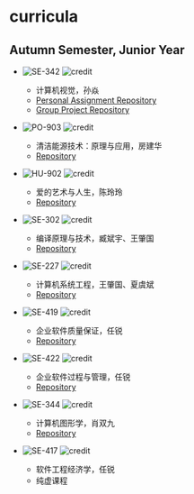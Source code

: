 # curricula

## Autumn Semester, Junior Year

* ![SE-342](https://img.shields.io/badge/SE-342-brightgreen.svg?style=flat-square)
![credit](https://img.shields.io/badge/credit-3.0-brightgreen.svg?style=flat-square)
  * 计算机视觉，孙焱
  * [Personal Assignment Repository](https://github.com/yuetsin/2019-2020-autumn-semester/tree/master/SE-342)
  * [Group Project Repository](https://github.com/0583/que-sera-sera)


* ![PO-903](https://img.shields.io/badge/PO-903-green.svg?style=flat-square)
![credit](https://img.shields.io/badge/credit-2.0-green.svg?style=flat-square)
  * 清洁能源技术：原理与应用，房建华
  * [Repository](https://github.com/yuetsin/2019-2020-autumn-semester/tree/master/PO-903)
  

* ![HU-902](https://img.shields.io/badge/HU-902-yellowgreen.svg?style=flat-square)
![credit](https://img.shields.io/badge/credit-2.0-yellowgreen.svg?style=flat-square)
  * 爱的艺术与人生，陈玲玲
  * [Repository](https://github.com/yuetsin/HU-902)
  

* ![SE-302](https://img.shields.io/badge/SE-302-yellow.svg?style=flat-square)
![credit](https://img.shields.io/badge/credit-3.0-yellow.svg?style=flat-square)
  * 编译原理与技术，臧斌宇、王肇国
  * [Repository](https://github.com/yuetsin/2019-2020-autumn-semester/tree/master/SE-302)
  

* ![SE-227](https://img.shields.io/badge/SE-227-orange.svg?style=flat-square)
![credit](https://img.shields.io/badge/credit-5.0-orange.svg?style=flat-square)
  * 计算机系统工程，王肇国、夏虞斌
  * [Repository](https://github.com/yuetsin/2019-2020-autumn-semester/tree/master/SE-227)
  

* ![SE-419](https://img.shields.io/badge/SE-419-red.svg?style=flat-square)
![credit](https://img.shields.io/badge/credit-1.0-red.svg?style=flat-square)
  * 企业软件质量保证，任锐
  * [Repository](https://github.com/0583/SE-422)
  

* ![SE-422](https://img.shields.io/badge/SE-422-blue.svg?style=flat-square)
![credit](https://img.shields.io/badge/credit-1.0-blue.svg?style=flat-square)
  * 企业软件过程与管理，任锐
  * [Repository](https://github.com/0583/SE-422)
  

* ![SE-344](https://img.shields.io/badge/SE-344-lightgrey.svg?style=flat-square)
![credit](https://img.shields.io/badge/credit-3.0-lightgrey.svg?style=flat-square)
  * 计算机图形学，肖双九
  * [Repository](https://github.com/yuetsin/2019-2020-autumn-semester/tree/master/SE-344)
  

* ![SE-417](https://img.shields.io/badge/SE-417-blueviolet.svg?style=flat-square)
![credit](https://img.shields.io/badge/credit-1.0-blueviolet.svg?style=flat-square)
  * 软件工程经济学，任锐
  * 纯虚课程
  
